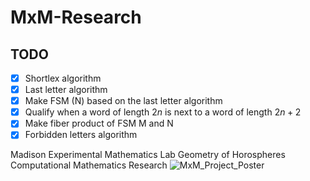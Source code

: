 # MxM-Research

## TODO

- [x] Shortlex algorithm
- [x] Last letter algorithm
- [x] Make FSM (N) based on the last letter algorithm
- [x] Qualify when a word of length $2n$ is next to a word of length $2n+2$
- [x] Make fiber product of FSM M and N
- [x] Forbidden letters algorithm

Madison Experimental Mathematics Lab Geometry of Horospheres Computational Mathematics Research
![MxM_Project_Poster](https://github.com/noahjillson/MxM-Research/blob/main/Hyperbolic_Horospheres_In_Graphs.png?raw=true)
